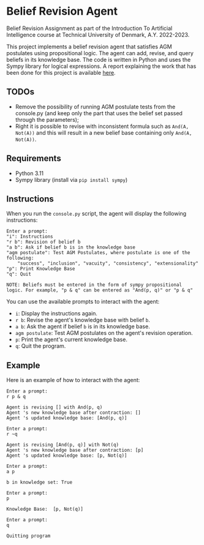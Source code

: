# Belief Revision Agent
Belief Revision Assignment as part of the Introduction To Artificial Intelligence course at Technical University of Denmark, A.Y. 2022-2023. 

This project implements a belief revision agent that satisfies AGM postulates using propositional logic. The agent can add, revise, and query beliefs in its knowledge base. The code is written in Python and uses the Sympy library for logical expressions. 
A report explaining the work that has been done for this project is available [here](IAI_report_2_team_17.pdf).


## TODOs
- Remove the possibility of running AGM postulate tests from the console.py (and keep only the part that uses the belief set passed through the parameters);
- Right it is possible to revise with inconsistent formula such as `And(A, Not(A))` and this will result in a new belief base containing only `And(A, Not(A))`.
 
## Requirements

- Python 3.11
- Sympy library (install via `pip install sympy`)

## Instructions

When you run the `console.py` script, the agent will display the following instructions:

```
Enter a prompt:
"i": Instructions
"r b": Revision of belief b
"a b": Ask if belief b is in the knowledge base
"agm postulate": Test AGM Postulates, where postulate is one of the following:
    "success", "inclusion", "vacuity", "consistency", "extensionality"
"p": Print Knowledge Base
"q": Quit

NOTE: Beliefs must be entered in the form of sympy propositional logic. For example, "p & q" can be entered as "And(p, q)" or "p & q"
```

You can use the available prompts to interact with the agent:

- `i`: Display the instructions again.
- `r b`: Revise the agent's knowledge base with belief `b`.
- `a b`: Ask the agent if belief `b` is in its knowledge base.
- `agm postulate`: Test AGM postulates on the agent's revision operation.
- `p`: Print the agent's current knowledge base.
- `q`: Quit the program.

## Example

Here is an example of how to interact with the agent:

```
Enter a prompt:
r p & q

Agent is revising [] with And(p, q)
Agent 's new knowledge base after contraction: []
Agent 's updated knowledge base: [And(p, q)]

Enter a prompt:
r ~q

Agent is revising [And(p, q)] with Not(q)
Agent 's new knowledge base after contraction: [p]
Agent 's updated knowledge base: [p, Not(q)]

Enter a prompt:
a p

b in knowledge set: True

Enter a prompt:
p

Knowledge Base:  [p, Not(q)]

Enter a prompt:
q

Quitting program
```
